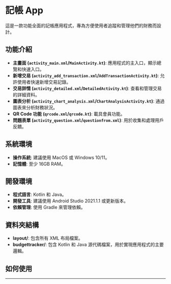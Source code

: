 # 記帳 App

這是一款功能全面的記帳應用程式，專為方便使用者追蹤和管理他們的財務而設計。

## 功能介紹

- **主畫面 (`activity_main.xml`/`MainActivity.kt`)**: 應用程式的主入口，顯示總覽和快速入口。
- **新增交易 (`activity_add_transaction.xml`/`AddTransactionActivity.kt`)**: 允許使用者快速新增交易記錄。
- **交易詳情 (`activity_detailed.xml`/`DetailedActivity.kt`)**: 查看和管理交易的詳細資料。
- **圖表分析 (`activity_chart_analysis.xml`/`ChartAnalysisActivity.kt`)**: 通過圖表來分析財務狀況。
- **QR Code 功能 (`qrcode.xml`/`qrcode.kt`)**: 載具會員功能。
- **問題表單 (`activity_question.xml`/`questionfrom.xml`)**: 用於收集和處理用戶反饋。

## 系統環境

- **操作系統**: 建議使用 MacOS 或 Windows 10/11。
- **記憶體**: 至少 16GB RAM。

## 開發環境

- **程式語言**: Kotlin 和 Java。
- **開發工具**: 建議使用 Android Studio 2021.1.1 或更新版本。
- **依賴管理**: 使用 Gradle 來管理依賴。

## 資料夾結構

- **layout/**: 包含所有 XML 布局檔案。
- **budgettracker/**: 包含 Kotlin 和 Java 源代碼檔案，用於實現應用程式的主要邏輯。

## 如何使用







---

